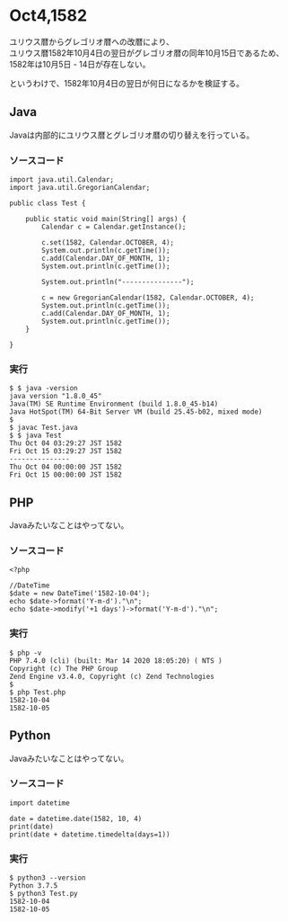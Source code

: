 # Oct4,1582
ユリウス暦からグレゴリオ暦への改暦により、  
ユリウス暦1582年10月4日の翌日がグレゴリオ暦の同年10月15日であるため、  
1582年は10月5日 - 14日が存在しない。

というわけで、1582年10月4日の翌日が何日になるかを検証する。


## Java
Javaは内部的にユリウス暦とグレゴリオ暦の切り替えを行っている。

### ソースコード
```
import java.util.Calendar;
import java.util.GregorianCalendar;

public class Test {

	public static void main(String[] args) {
		Calendar c = Calendar.getInstance();
		
		c.set(1582, Calendar.OCTOBER, 4);
		System.out.println(c.getTime());
		c.add(Calendar.DAY_OF_MONTH, 1);
		System.out.println(c.getTime());
		
		System.out.println("---------------");
		
		c = new GregorianCalendar(1582, Calendar.OCTOBER, 4);
		System.out.println(c.getTime());
		c.add(Calendar.DAY_OF_MONTH, 1);
		System.out.println(c.getTime());
	}

}
```

### 実行
```
$ $ java -version
java version "1.8.0_45"
Java(TM) SE Runtime Environment (build 1.8.0_45-b14)
Java HotSpot(TM) 64-Bit Server VM (build 25.45-b02, mixed mode)
$ 
$ javac Test.java
$ $ java Test
Thu Oct 04 03:29:27 JST 1582
Fri Oct 15 03:29:27 JST 1582
---------------
Thu Oct 04 00:00:00 JST 1582
Fri Oct 15 00:00:00 JST 1582
```


## PHP
Javaみたいなことはやってない。

### ソースコード
```
<?php

//DateTime
$date = new DateTime('1582-10-04');
echo $date->format('Y-m-d')."\n";
echo $date->modify('+1 days')->format('Y-m-d')."\n";
```

### 実行
```
$ php -v
PHP 7.4.0 (cli) (built: Mar 14 2020 18:05:20) ( NTS )
Copyright (c) The PHP Group
Zend Engine v3.4.0, Copyright (c) Zend Technologies
$ 
$ php Test.php 
1582-10-04
1582-10-05
```


## Python
Javaみたいなことはやってない。

### ソースコード
```
import datetime

date = datetime.date(1582, 10, 4)
print(date)
print(date + datetime.timedelta(days=1))
```

### 実行
```
$ python3 --version
Python 3.7.5
$ python3 Test.py 
1582-10-04
1582-10-05
```
